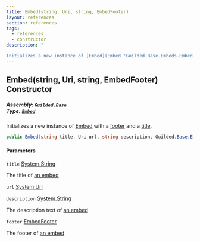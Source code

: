 ```yaml
---
title: Embed(string, Uri, string, EmbedFooter)
layout: references
section: references
tags:
  - references
  - constructor
description: "

Initializes a new instance of [Embed](Embed 'Guilded.Base.Embeds.Embed') with a [footer](Embed.Embed(string,Uri,string,EmbedFooter)#Guilded.Base.Embeds.Embed.Embed(string,Uri,string,Guilded.Base.Embeds.EmbedFooter).footer 'Guilded.Base.Embeds.Embed.Embed(string, Uri, string, Guilded.Base.Embeds.EmbedFooter).footer') and a [title](Embed.Embed(string,Uri,string,EmbedFooter)#Guilded.Base.Embeds.Embed.Embed(string,Uri,string,Guilded.Base.Embeds.EmbedFooter).title 'Guilded.Base.Embeds.Embed.Embed(string, Uri, string, Guilded.Base.Embeds.EmbedFooter).title')."
---
```


## Embed(string, Uri, string, EmbedFooter) Constructor
##### **Assembly:** `Guilded.Base`<br/>**Type:** [`Embed`](Embed 'Guilded.Base.Embeds.Embed')

Initializes a new instance of [Embed](Embed 'Guilded.Base.Embeds.Embed') with a [footer](Embed.Embed(string,Uri,string,EmbedFooter)#Guilded.Base.Embeds.Embed.Embed(string,Uri,string,Guilded.Base.Embeds.EmbedFooter).footer 'Guilded.Base.Embeds.Embed.Embed(string, Uri, string, Guilded.Base.Embeds.EmbedFooter).footer') and a [title](Embed.Embed(string,Uri,string,EmbedFooter)#Guilded.Base.Embeds.Embed.Embed(string,Uri,string,Guilded.Base.Embeds.EmbedFooter).title 'Guilded.Base.Embeds.Embed.Embed(string, Uri, string, Guilded.Base.Embeds.EmbedFooter).title').

```csharp
public Embed(string title, Uri url, string description, Guilded.Base.Embeds.EmbedFooter footer);
```
#### Parameters

<a name='Guilded.Base.Embeds.Embed.Embed(string,Uri,string,Guilded.Base.Embeds.EmbedFooter).title'></a>

`title` [System.String](https://docs.microsoft.com/en-us/dotnet/api/System.String 'System.String')

The title of [an embed](Embed 'Guilded.Base.Embeds.Embed')

<a name='Guilded.Base.Embeds.Embed.Embed(string,Uri,string,Guilded.Base.Embeds.EmbedFooter).url'></a>

`url` [System.Uri](https://docs.microsoft.com/en-us/dotnet/api/System.Uri 'System.Uri')

<a name='Guilded.Base.Embeds.Embed.Embed(string,Uri,string,Guilded.Base.Embeds.EmbedFooter).description'></a>

`description` [System.String](https://docs.microsoft.com/en-us/dotnet/api/System.String 'System.String')

The description text of [an embed](Embed 'Guilded.Base.Embeds.Embed')

<a name='Guilded.Base.Embeds.Embed.Embed(string,Uri,string,Guilded.Base.Embeds.EmbedFooter).footer'></a>

`footer` [EmbedFooter](EmbedFooter 'Guilded.Base.Embeds.EmbedFooter')

The footer of [an embed](Embed 'Guilded.Base.Embeds.Embed')